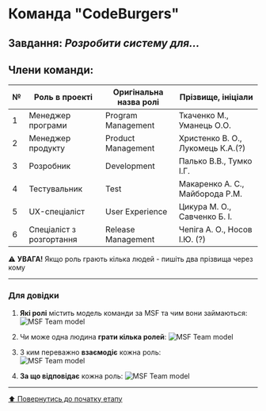 # Команда "CodeBurgers"

## Завдання: *Розробити систему для...*

## Члени команди:

|№  | Роль в проекті            | Оригінальна назва ролі    | Прізвище, ініціали                |
|---|---------------------------|---------------------------|---------------------------        |
| 1 | Менеджер програми         | Program Management        | Ткаченко М., Уманець О.О.         |
| 2 | Менеджер продукту         | Product Management        | Христенко В. О., Лукомець К.А.(?) |
| 3 | Розробник                 | Development               | Палько В.В., Тумко І.Г.           |
| 4 | Тестувальник              | Test                      | Макаренко А. С., Майборода Р.М.   |
| 5 | UX-спеціаліст             | User Experience           | Цикура М. О., Савченко Б. І.      |
| 6 | Спеціаліст з розгортання  | Release Management        | Чепіга А. О., Носов І.Ю. (?)      |

:warning: **УВАГА!** Якщо роль грають кілька людей - пишіть два прізвища через кому

---
### Для довідки
1. **Які ролі** містить модель команди за MSF та чим вони займаються:
![MSF Team model](/docs/images/resources/MSF%20team%20model.jpg)

2. Чи може одна людина **грати кілька ролей**:
![MSF Team model](/docs/images/resources/MSF%20roles%20combinations.png)

1. З ким переважно **взаємодіє** кожна роль:<br>
![MSF Team model](/docs/images/resources/MSF%20roles%20focus.gif)

1. **За що відповідає** кожна роль:
![MSF Team model](/docs/images/resources/MSF%20roles%20responsibilities.png)

---
[:arrow_up: Повернутись до початку етапу](/docs/1.Envisioning/README.md)
